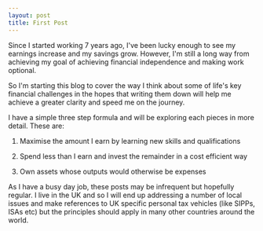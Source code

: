 ```yaml
---
layout: post
title: First Post
---
```


Since I started working 7 years ago, I've been lucky enough to see my earnings increase and my savings grow.  However, I'm still a long way from achieving my goal of achieving financial independence and making work optional.

So I'm starting this blog to cover the way I think about some of life's key financial challenges in the hopes that writing them down will help me achieve a greater clarity and speed me on the journey.

I have a simple three step formula and will be exploring each pieces in more detail.  These are:

1) Maximise the amount I earn by learning new skills and qualifications

2) Spend less than I earn and invest the remainder in a cost efficient way

3) Own assets whose outputs would otherwise be expenses

As I have a busy day job, these posts may be infrequent but hopefully regular.  I live in the UK and so I will end up addressing a number of local issues and make references to UK specific personal tax vehicles (like SIPPs, ISAs etc) but the principles should apply in many other countries around the world.
